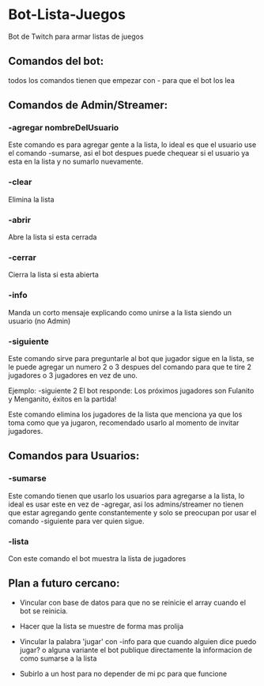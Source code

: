 # Bot-Lista-Juegos
Bot de Twitch para armar listas de juegos

## Comandos del bot:

todos los comandos tienen que empezar con - para que el bot los lea

## Comandos de Admin/Streamer:

### -agregar nombreDelUsuario
Este comando es para agregar gente a la lista, lo ideal es que el usuario use el comando -sumarse, asi el bot despues puede chequear si el usuario ya esta en la lista y no sumarlo nuevamente.

### -clear
Elimina la lista 

### -abrir
Abre la lista si esta cerrada

### -cerrar 
Cierra la lista si esta abierta

### -info
Manda un corto mensaje explicando como unirse a la lista siendo un usuario (no Admin)

### -siguiente
Este comando sirve para preguntarle al bot que jugador sigue en la lista, se le puede agregar un numero 2 o 3 despues del comando para que te tire 2 jugadores o 3 jugadores en vez de uno. 

Ejemplo: -siguiente 2
El bot responde: Los próximos jugadores son Fulanito y Menganito, éxitos en la partida!

Este comando elimina los jugadores de la lista que menciona ya que los toma como que ya jugaron, recomendado usarlo al momento de invitar jugadores.

## Comandos para Usuarios:

### -sumarse 
Este comando tienen que usarlo los usuarios para agregarse a la lista, lo ideal es usar este en vez de -agregar, asi los admins/streamer no tienen que estar agregando gente constantemente y solo se preocupan por usar el comando -siguiente para ver quien sigue.

### -lista
Con este comando el bot muestra la lista de jugadores 



## Plan a futuro cercano:

- Vincular con base de datos para que no se reinicie el array cuando el bot se reinicia.

- Hacer que la lista se muestre de forma mas prolija 

- Vincular la palabra 'jugar' con -info para que cuando alguien dice puedo jugar? o alguna variante el bot publique directamente la informacion de como sumarse a la lista

- Subirlo a un host para no depender de mi pc para que funcione
